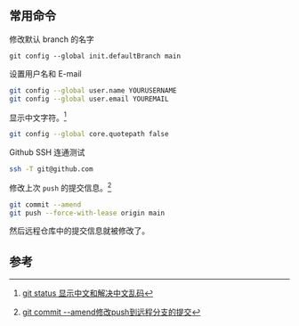 ## 常用命令
修改默认 branch 的名字
```
git config --global init.defaultBranch main
```

设置用户名和 E-mail
```bash
git config --global user.name YOURUSERNAME
git config --global user.email YOUREMAIL
```

显示中文字符。[^1]
```bash
git config --global core.quotepath false
```

Github SSH 连通测试
```bash
ssh -T git@github.com
```

修改上次 `push` 的提交信息。[^2]
```bash
git commit --amend
git push --force-with-lease origin main
```

然后远程仓库中的提交信息就被修改了。

## 参考
[^1]: [git status 显示中文和解决中文乱码](https://blog.csdn.net/u012145252/article/details/81775362)
[^2]: [git commit --amend修改push到远程分支的提交](https://blog.csdn.net/ecjtuhq/article/details/80358656)